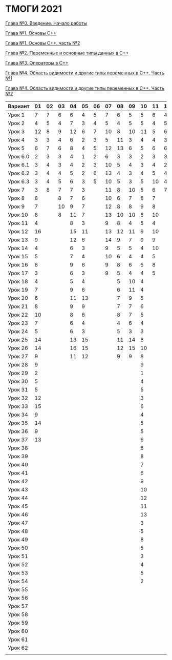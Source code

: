 # ТМОГИ 2021

[Глава №0. Введение. Начало работы](https://drive.google.com/drive/folders/1q9ILkl6kPBrzqY5IDAdt2iB8K4RCu3_s)

[Глава №1. Основы C++](https://drive.google.com/drive/folders/1dMwYSpwDyVjM3WYAmFnPbQyAa7Ku27ae?usp=sharing)

[Глава №1. Основы C++. часть №2](https://drive.google.com/drive/folders/1fXnj1Y5SFlGWLntIE1J1n9CxaEfAoDRt?usp=sharing)

[Глава №2. Переменные и основные типы данных в C++](https://drive.google.com/drive/folders/1H2bi6jBYB0l9SboeHFAvLMLuulBqJsar?usp=sharing)

[Глава №3. Операторы в C++](https://drive.google.com/drive/folders/16XzNa9f414aQFBlKuvIkwz7AKf2PCaL8?usp=sharing)

[Глава №4. Область видимости и другие типы переменных в C++. Часть №1](https://drive.google.com/drive/folders/18j9-sDrLqS7UFw7azZ-Sh42akJAXK9d5?usp=sharing)

[Глава №4. Область видимости и другие типы переменных в C++. Часть №2](https://drive.google.com/drive/folders/1IMZf9ja42b_KkapW57ksI2JSQn3f5nlN?usp=sharing)

| Вариант  | 01 | 02 | 03 | 04 | 05 | 06 | 07 | 08 | 09 | 10 | 11 | 12 | 13 | 14 | 15 | 16 | 17 | 18 | 19 | 20 |
| -------  | -- | -- | -- | -- | -- | -- | -- | -- | -- | -- | -- | -- | -- | -- | -- | -- | -- | -- | -- | -- |
| Урок 1   |  7 |  7 |  6 |  6 |  4 |  5 |  7 |  6 |  5 |  5 | 6  |  4 |    |  4 |  5 |  4 |  6 |  5 |  4 |    |
| Урок 2   |  4 |  5 |  4 |  7 |  3 |  4 |  5 |  4 |  5 |  5 | 4  |  5 |    |  2 |  4 |  2 |  4 |  3 |  5 |    |
| Урок 3   | 12 |  8 |  9 | 12 |  6 |  7 | 10 |  8 | 10 | 11 | 5  |  6 |    |  6 | 11 |  6 |  8 | 10 |  9 |    |
| Урок 4   |  3 |  3 |  4 |  6 |  2 |  3 |  5 | 11 |  3 |  4 | 4  |  3 |    |  2 |  2 |  2 |  4 |  8 |  5 |    |
| Урок 5   |  6 |  7 |  6 |  8 |  4 |  5 | 12 | 13 |  6 |  5 | 6  |  6 |    |  5 |  6 |  5 |  8 | 14 |  6 |    |
| Урок 6.0 |  2 |  3 |  3 |  4 |  1 |  2 |  6 |  3 |  3 |  2 | 3  |  3 |    |  1 |  2 |  1 |  2 |  2 |  2 |    |
| Урок 6.1 |  3 |  4 |  3 |  4 |  2 |  3 | 10 |  5 |  4 |  3 | 4  |  2 |    |  1 |  3 |  2 |  4 |  5 |  3 |    |
| Урок 6.2 |  3 |  4 |  4 |  5 |  2 |  6 | 13 |  4 |  3 |  4 | 5  |  4 |    |  3 |  3 |  3 |  3 |  4 |  4 |    |
| Урок 6.3 |  3 |  4 |  5 |  6 |  3 |  5 | 10 |  5 |  3 |  5 | 10 |  4 |    |  2 |  2 |  3 |  4 |  5 |  5 |    |
| Урок 7   |  3 |  8 |  7 |  7 |  3 |    | 11 |  8 | 10 |  5 | 6  |  7 |    |  3 |  9 |  3 |  4 |  4 |  7 |    |
| Урок 8   |  8 |    |  8 |  7 |  6 |    | 10 |  6 |  7 |  8 | 7  |    |    | 10 |  6 |  9 |  8 | 10 |  9 |    |
| Урок 9   |  7 |    | 10 |  9 |  7 |    | 12 |  8 |  8 |  9 | 8  |    |    | 11 |  8 |  9 |  8 |  8 |  9 |    |
| Урок 10  |  8 |    |  8 | 11 |  7 |    | 13 | 10 | 10 |  6 | 10 |    |    | 10 |  6 |  8 |  6 |  6 |  8 |    |
| Урок 11  |  4 |    |    |  8 |  3 |    |  9 |  8 |  4 |  5 |  4 |    |    |  7 |  4 |  5 |  5 |  3 |  4 |    |
| Урок 12  | 16 |    |    | 15 | 11 |    | 13 | 12 | 11 |  9 | 10 |    |    | 14 | 10 | 12 | 10 |  8 | 10 |    |
| Урок 13  |  9 |    |    | 12 |  6 |    | 14 | 9  |  7 |  9 |  9 |    |    |  9 |  7 |  8 |  8 | 10 |  9 |    |
| Урок 14  |  4 |    |    |  6 |  3 |    |  9 | 5  |  5 |  4 | 10 |    |    |  5 |  3 |  4 |  5 |  3 |  5 |    |
| Урок 15  |  5 |    |    |  7 |  4 |    | 10 | 6  |  4 |  4 |  5 |    |    |  6 |  4 |  5 |  5 |  4 |  6 |    |
| Урок 16  |  6 |    |    |  9 |  6 |    |  9 | 8  |  6 |  5 |  8 |    |    |  7 |  5 |  6 |  5 |  5 |  5 |    |
| Урок 17  |  3 |    |    |  6 |  3 |    |  9 | 5  |  4 |  4 |  5 |    |    |  4 |  3 |  4 |  5 |  5 |  4 |    |
| Урок 18  |  4 |    |    |  5 |  4 |    |    | 5  | 10 |  4 |    |    |    |  5 |  6 |  4 |    |  4 |  5 |    |
| Урок 19  |  7 |    |    |  9 |  6 |    |    | 6  | 11 |  4 |    |    |    |  8 |  7 |  4 |    |  5 |  5 |    |
| Урок 20  |  6 |    |    | 11 | 13 |    |    | 7  |  9 |  5 |    |    |    |  8 |  7 |  5 |    |  5 |  7 |    |
| Урок 21  |  8 |    |    |  9 |  9 |    |    | 7  |  7 |  6 |    |    |    |  9 |  9 |  6 |    |  6 |  9 |    |
| Урок 22  | 10 |    |    |  8 |  6 |    |    | 8  |  7 |  5 |    |    |    |  6 |  7 |  7 |    |  6 |  6 |    |
| Урок 23  |  7 |    |    |  6 |  4 |    |    | 4  |  6 |  4 |    |    |    |  5 |  6 |  5 |    |  5 |  6 |    |
| Урок 24  |  5 |    |    |  6 |  3 |    |    | 5  |  3 |  3 |    |    |    |  4 |  3 |  3 |    |  4 |  3 |    |
| Урок 25  | 14 |    |    | 13 | 15 |    |    | 11 | 14 |  8 |    |    |    | 14 | 12 | 11 |    |  9 | 11 |    |
| Урок 26  | 14 |    |    | 16 | 15 |    |    | 12 | 15 | 10 |    |    |    | 14 | 15 | 12 |    |  9 | 10 |    |
| Урок 27  |  9 |    |    | 11 | 12 |    |    | 9  |  9 |  8 |    |    |    |  9 | 11 | 10 |    |  9 |  9 |    |
| Урок 28  |  9 |    |    |    |    |    |    |    |    |  9 |    |    |    | 10 |  9 |  9 |    |    |    |    |
| Урок 29  |  2 |    |    |    |    |    |    |    |    |  1 |    |    |    | 3  |  2 |  2 |    |    |    |    |
| Урок 30  |  5 |    |    |    |    |    |    |    |    |  4 |    |    |    | 4  |  4 |  5 |    |    |    |    |
| Урок 31  |  5 |    |    |    |    |    |    |    |    |  5 |    |    |    | 5  |  4 |  5 |    |    |    |    |
| Урок 32  | 12 |    |    |    |    |    |    |    |    |  3 |    |    |    | 4  |  3 |  3 |    |    |    |    |
| Урок 33  | 15 |    |    |    |    |    |    |    |    |  6 |    |    |    | 5  |  4 |  5 |    |    |    |    |
| Урок 34  |  9 |    |    |    |    |    |    |    |    |  4 |    |    |    | 5  |  4 |  5 |    |    |    |    |
| Урок 35  | 14 |    |    |    |    |    |    |    |    |  5 |    |    |    | 7  |  5 |  5 |    |    |    |    |
| Урок 36  |  9 |    |    |    |    |    |    |    |    |  5 |    |    |    | 7  |  5 |  5 |    |    |    |    |
| Урок 37  | 13 |    |    |    |    |    |    |    |    |  6 |    |    |    | 8  |  7 |  6 |    |    |    |    |
| Урок 38  |    |    |    |    |    |    |    |    |    |  8 |    |    |    | 9  |  9 |  8 |    |    |    |    |
| Урок 39  |    |    |    |    |    |    |    |    |    |  8 |    |    |    | 8  |  7 |  8 |    |    |    |    |
| Урок 40  |    |    |    |    |    |    |    |    |    |  7 |    |    |    | 7  |  5 |  6 |    |    |    |    |
| Урок 41  |    |    |    |    |    |    |    |    |    |  6 |    |    |    | 7  |  6 |  7 |    |    |    |    |
| Урок 42  |    |    |    |    |    |    |    |    |    |  9 |    |    |    | 8  |  8 |  7 |    |    |    |    |
| Урок 43  |    |    |    |    |    |    |    |    |    | 10 |    |    |    | 10 | 10 | 10 |    |    |    |    |
| Урок 44  |    |    |    |    |    |    |    |    |    | 12 |    |    |    | 12 | 11 | 10 |    |    |    |    |
| Урок 45  |    |    |    |    |    |    |    |    |    | 11 |    |    |    | 11 | 11 | 10 |    |    |    |    |
| Урок 46  |    |    |    |    |    |    |    |    |    | 13 |    |    |    | 12 | 13 | 12 |    |    |    |    |
| Урок 47  |    |    |    |    |    |    |    |    |    |  3 |    |    |    |    |  3 |    |    |    |    |    |
| Урок 48  |    |    |    |    |    |    |    |    |    |  5 |    |    |    |    |  9 |    |    |    |    |    |
| Урок 49  |    |    |    |    |    |    |    |    |    |  8 |    |    |    |    | 12 |    |    |    |    |    |
| Урок 50  |    |    |    |    |    |    |    |    |    |  5 |    |    |    |    |  8 |    |    |    |    |    |
| Урок 51  |    |    |    |    |    |    |    |    |    |  3 |    |    |    |    |  5 |    |    |    |    |    |
| Урок 52  |    |    |    |    |    |    |    |    |    |  4 |    |    |    |    |  5 |    |    |    |    |    |
| Урок 53  |    |    |    |    |    |    |    |    |    |  5 |    |    |    |    |  7 |    |    |    |    |    |
| Урок 54  |    |    |    |    |    |    |    |    |    |  2 |    |    |    |    |  4 |    |    |    |    |    |
| Урок 55  |    |    |    |    |    |    |    |    |    |    |    |    |    |    |    |    |    |    |    |    |
| Урок 56  |    |    |    |    |    |    |    |    |    |    |    |    |    |    |    |    |    |    |    |    |
| Урок 57  |    |    |    |    |    |    |    |    |    |    |    |    |    |    |    |    |    |    |    |    |
| Урок 58  |    |    |    |    |    |    |    |    |    |    |    |    |    |    |    |    |    |    |    |    |
| Урок 59  |    |    |    |    |    |    |    |    |    |    |    |    |    |    |    |    |    |    |    |    |
| Урок 60  |    |    |    |    |    |    |    |    |    |    |    |    |    |    |    |    |    |    |    |    |
| Урок 61  |    |    |    |    |    |    |    |    |    |    |    |    |    |    |    |    |    |    |    |    |
| Урок 62  |    |    |    |    |    |    |    |    |    |    |    |    |    |    |    |    |    |    |    |    |
|          |    |    |    |    |    |    |    |    |    |    |    |    |    |    |    |    |    |    |    |    |
